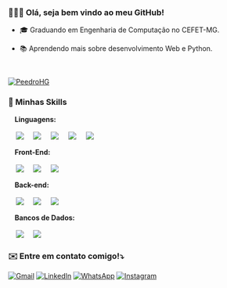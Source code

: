 <h3>🙋🏻‍♂️ Olá, seja bem vindo ao meu GitHub!</h3>

* <p>🎓 Graduando em Engenharia de Computação no CEFET-MG.</p>
* <p>📚 Aprendendo mais sobre desenvolvimento Web e Python.</p><br>

[![PeedroHG](https://github-readme-stats.vercel.app/api?username=PeedroHG&theme=dark)](https://github.com/anuraghazra/github-readme-stats)

<h3>🚀 Minhas Skills</h3>

**&nbsp;&nbsp;&nbsp;&nbsp;Linguagens:** 
<br><br>
&nbsp;&nbsp;&nbsp;&nbsp;<img src="https://img.shields.io/badge/C-00599C?style=for-the-badge&logo=c&logoColor=white">
&nbsp;&nbsp;&nbsp;&nbsp;<img src="https://img.shields.io/badge/Java-ED8B00?style=for-the-badge&logo=java&logoColor=white">
&nbsp;&nbsp;&nbsp;&nbsp;<img src="https://img.shields.io/badge/C%2B%2B-00599C?style=for-the-badge&logo=c%2B%2B&logoColor=white">
&nbsp;&nbsp;&nbsp;&nbsp;<img src="https://img.shields.io/badge/JavaScript-F7DF1E?style=for-the-badge&logo=javascript&logoColor=black">
&nbsp;&nbsp;&nbsp;&nbsp;<img src="https://img.shields.io/badge/Python-3776AB?style=for-the-badge&logo=python&logoColor=white">

**&nbsp;&nbsp;&nbsp;&nbsp;Front-End:** 
<br><br>
&nbsp;&nbsp;&nbsp;&nbsp;<img src="https://img.shields.io/badge/HTML5-E34F26?style=for-the-badge&logo=html5&logoColor=white">
&nbsp;&nbsp;&nbsp;&nbsp;<img src="https://img.shields.io/badge/CSS3-1572B6?style=for-the-badge&logo=css3&logoColor=white">
&nbsp;&nbsp;&nbsp;&nbsp;<img src="https://img.shields.io/badge/Bootstrap-563D7C?style=for-the-badge&logo=bootstrap&logoColor=white">

**&nbsp;&nbsp;&nbsp;&nbsp;Back-end:**
<br><br>
&nbsp;&nbsp;&nbsp;&nbsp;<img src="https://img.shields.io/badge/Node.js-43853D?style=for-the-badge&logo=node.js&logoColor=white">
&nbsp;&nbsp;&nbsp;&nbsp;<img src="https://img.shields.io/badge/Express.js-404D59?style=for-the-badge">
&nbsp;&nbsp;&nbsp;&nbsp;<img src="https://img.shields.io/badge/Spring-6DB33F?style=for-the-badge&logo=spring&logoColor=white">

**&nbsp;&nbsp;&nbsp;&nbsp;Bancos de Dados:**
<br><br>
&nbsp;&nbsp;&nbsp;&nbsp;<img src="https://img.shields.io/badge/Microsoft_SQL_Server-CC2927?style=for-the-badge&logo=microsoft-sql-server&logoColor=white">
&nbsp;&nbsp;&nbsp;&nbsp;<img src="https://img.shields.io/badge/MySQL-00000F?style=for-the-badge&logo=mysql&logoColor=white">

<h3>✉️ Entre em contato comigo!⤵️</h3>
<p align="left">
  <a href="mailto:devpedrohg@gmail.com" title="Gmail">
  <img src="https://img.shields.io/badge/-Gmail-FF0000?style=flat-square&labelColor=FF0000&logo=gmail&logoColor=white&link=mailto:devpedrohg@gmail.com" alt="Gmail"/></a>
  <a href="https://www.linkedin.com/in/pedro-henrique-galv%C3%A3o-207769317/" title="LinkedIn">
  <img src="https://img.shields.io/badge/-Linkedin-0e76a8?style=flat-square&logo=Linkedin&logoColor=white&link=https://www.linkedin.com/in/pedro-henrique-galv%C3%A3o-207769317/" alt="LinkedIn"/></a>
  <a href="https://wa.me/5537988440829" title="WhatsApp">
  <img src="https://img.shields.io/badge/-WhatsApp-25d366?style=flat-square&labelColor=25d366&logo=whatsapp&logoColor=white&link=https://wa.me/5537988440829" alt="WhatsApp"/></a>
  <a href="https://www.instagram.com/peedro.hg/" title="Instagram">
  <img src="https://img.shields.io/badge/-Instagram-DF0174?style=flat-square&labelColor=DF0174&logo=instagram&logoColor=white&link=https://www.instagram.com/peedro.hg/" alt="Instagram"/></a>
</p>
